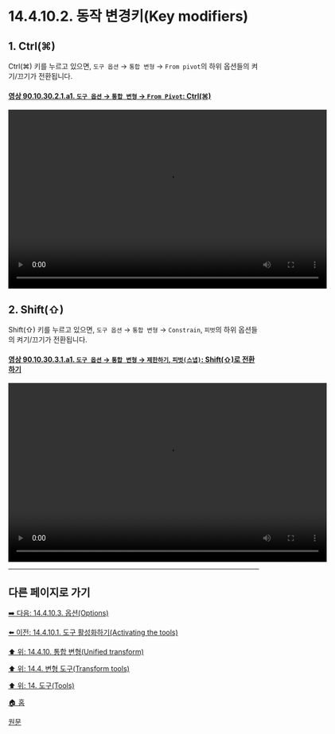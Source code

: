 # 14.4.10.2. 동작 변경키(Key modifiers)

<a id="14-04-10-02-s1"></a>

## 1. Ctrl(⌘)
Ctrl(⌘) 키를 누르고 있으면, `도구 옵션` → `통합 변형` → `From pivot`의 하위 옵션들의 켜기/끄기가 전환됩니다.

<a id="90-10-30-02-01-a1"></a>

#### [영상 90.10.30.2.1.a1. `도구 옵션` → `통합 변형` → `From Pivot`: Ctrl(⌘)](./90-10-30-02-01-toggle_from_pivot.md#90-10-30-02-01-a1)
<video controls="controls" width="640" height="360" src="https://github.com/wonder13662/gimp/assets/15767104/e883596d-ecff-479f-8046-d112f1f5dc83"></video>

<a id="14-04-10-02-s2"></a>

## 2. Shift(⇧)
Shift(⇧) 키를 누르고 있으면, `도구 옵션` → `통합 변형` → `Constrain`, `피벗`의 하위 옵션들의 켜기/끄기가 전환됩니다.

<a id="90-10-30-03-01-a1"></a>

#### [영상 90.10.30.3.1.a1. `도구 옵션` → `통합 변형` → `제한하기`, `피벗(스냅)`: Shift(⇧)로 전환하기](./90-10-30-03-01-toggle_options.md#90-10-30-03-01-a1)
<video controls="controls" width="640" height="360" src="https://github.com/wonder13662/gimp/assets/15767104/27894518-8673-4894-9310-311666f9c66b"></video>

***

## 다른 페이지로 가기

[➡️ 다음: 14.4.10.3. 옵션(Options)](./14-04-10-03-options.md)

[⬅️ 이전: 14.4.10.1. 도구 활성화하기(Activating the tools)](./14-04-10-01-activating_the_tool.md)

[⬆️ 위: 14.4.10. 통합 변형(Unified transform)](./14-04-10-00-unified-transform.md)

[⬆️ 위: 14.4. 변형 도구(Transform tools)](./14-04-00-transform-tools.md)

[⬆️ 위: 14. 도구(Tools)](./14-00-tools.md)

[🏠 홈](./00-home.md)

[원문](https://docs.gimp.org/2.10/ko/gimp-tool-unified-transform.html#idm15966)